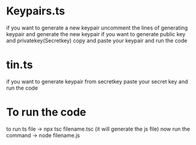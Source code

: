 <h1> Keypairs.ts</h1>
if you want to generate a  new keypair uncomment the lines of generating keypair and generate the new keypair
if you want to generate public key and privatekey(Secretkey) copy and paste your keypair and run the code

<h1> tin.ts</h1>
if you want to generate keypair from secretkey paste your secret key and run the code

<h1> To run the code</h1>
to run ts file -> npx tsc filename.tsc (it will generate the js file)
now run the command -> node filename.js
